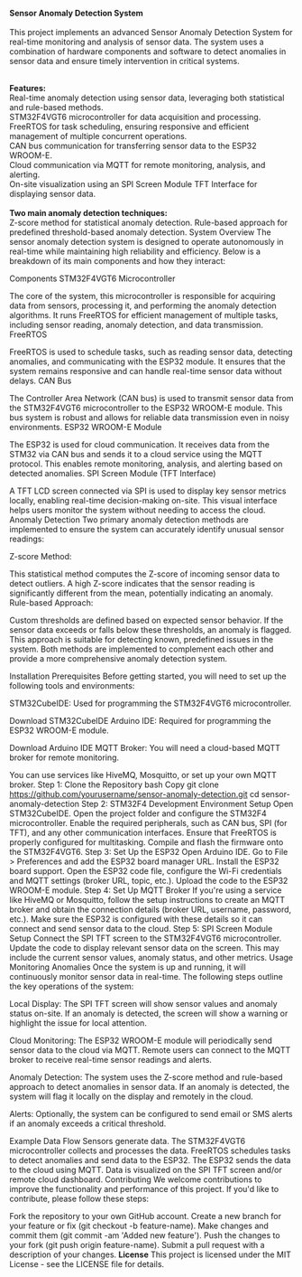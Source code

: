 **Sensor Anomaly Detection System** <br><br>
This project implements an advanced Sensor Anomaly Detection System for real-time monitoring and analysis of sensor data. The system uses a combination of hardware components and software to detect anomalies in sensor data and ensure timely intervention in critical systems. <br><br>

**Features:** <br>
Real-time anomaly detection using sensor data, leveraging both statistical and rule-based methods. <br>
STM32F4VGT6 microcontroller for data acquisition and processing. <br>
FreeRTOS for task scheduling, ensuring responsive and efficient management of multiple concurrent operations.<br>
CAN bus communication for transferring sensor data to the ESP32 WROOM-E.<br>
Cloud communication via MQTT for remote monitoring, analysis, and alerting.<br>
On-site visualization using an SPI Screen Module TFT Interface for displaying sensor data.<br><br>
**Two main anomaly detection techniques:** <br>
Z-score method for statistical anomaly detection.
Rule-based approach for predefined threshold-based anomaly detection.
System Overview
The sensor anomaly detection system is designed to operate autonomously in real-time while maintaining high reliability and efficiency. Below is a breakdown of its main components and how they interact:

Components
STM32F4VGT6 Microcontroller

The core of the system, this microcontroller is responsible for acquiring data from sensors, processing it, and performing the anomaly detection algorithms.
It runs FreeRTOS for efficient management of multiple tasks, including sensor reading, anomaly detection, and data transmission.
FreeRTOS

FreeRTOS is used to schedule tasks, such as reading sensor data, detecting anomalies, and communicating with the ESP32 module. It ensures that the system remains responsive and can handle real-time sensor data without delays.
CAN Bus

The Controller Area Network (CAN bus) is used to transmit sensor data from the STM32F4VGT6 microcontroller to the ESP32 WROOM-E module. This bus system is robust and allows for reliable data transmission even in noisy environments.
ESP32 WROOM-E Module

The ESP32 is used for cloud communication. It receives data from the STM32 via CAN bus and sends it to a cloud service using the MQTT protocol. This enables remote monitoring, analysis, and alerting based on detected anomalies.
SPI Screen Module (TFT Interface)

A TFT LCD screen connected via SPI is used to display key sensor metrics locally, enabling real-time decision-making on-site. This visual interface helps users monitor the system without needing to access the cloud.
Anomaly Detection
Two primary anomaly detection methods are implemented to ensure the system can accurately identify unusual sensor readings:

Z-score Method:

This statistical method computes the Z-score of incoming sensor data to detect outliers. A high Z-score indicates that the sensor reading is significantly different from the mean, potentially indicating an anomaly.
Rule-based Approach:

Custom thresholds are defined based on expected sensor behavior. If the sensor data exceeds or falls below these thresholds, an anomaly is flagged. This approach is suitable for detecting known, predefined issues in the system.
Both methods are implemented to complement each other and provide a more comprehensive anomaly detection system.

Installation
Prerequisites
Before getting started, you will need to set up the following tools and environments:

STM32CubeIDE: Used for programming the STM32F4VGT6 microcontroller.

Download STM32CubeIDE
Arduino IDE: Required for programming the ESP32 WROOM-E module.

Download Arduino IDE
MQTT Broker: You will need a cloud-based MQTT broker for remote monitoring.

You can use services like HiveMQ, Mosquitto, or set up your own MQTT broker.
Step 1: Clone the Repository
bash
Copy
git clone https://github.com/yourusername/sensor-anomaly-detection.git
cd sensor-anomaly-detection
Step 2: STM32F4 Development Environment Setup
Open STM32CubeIDE.
Open the project folder and configure the STM32F4 microcontroller.
Enable the required peripherals, such as CAN bus, SPI (for TFT), and any other communication interfaces.
Ensure that FreeRTOS is properly configured for multitasking.
Compile and flash the firmware onto the STM32F4VGT6.
Step 3: Set Up the ESP32
Open Arduino IDE.
Go to File > Preferences and add the ESP32 board manager URL.
Install the ESP32 board support.
Open the ESP32 code file, configure the Wi-Fi credentials and MQTT settings (broker URL, topic, etc.).
Upload the code to the ESP32 WROOM-E module.
Step 4: Set Up MQTT Broker
If you're using a service like HiveMQ or Mosquitto, follow the setup instructions to create an MQTT broker and obtain the connection details (broker URL, username, password, etc.).
Make sure the ESP32 is configured with these details so it can connect and send sensor data to the cloud.
Step 5: SPI Screen Module Setup
Connect the SPI TFT screen to the STM32F4VGT6 microcontroller.
Update the code to display relevant sensor data on the screen. This may include the current sensor values, anomaly status, and other metrics.
Usage
Monitoring Anomalies
Once the system is up and running, it will continuously monitor sensor data in real-time. The following steps outline the key operations of the system:

Local Display: The SPI TFT screen will show sensor values and anomaly status on-site. If an anomaly is detected, the screen will show a warning or highlight the issue for local attention.

Cloud Monitoring: The ESP32 WROOM-E module will periodically send sensor data to the cloud via MQTT. Remote users can connect to the MQTT broker to receive real-time sensor readings and alerts.

Anomaly Detection: The system uses the Z-score method and rule-based approach to detect anomalies in sensor data. If an anomaly is detected, the system will flag it locally on the display and remotely in the cloud.

Alerts: Optionally, the system can be configured to send email or SMS alerts if an anomaly exceeds a critical threshold.

Example Data Flow
Sensors generate data.
The STM32F4VGT6 microcontroller collects and processes the data.
FreeRTOS schedules tasks to detect anomalies and send data to the ESP32.
The ESP32 sends the data to the cloud using MQTT.
Data is visualized on the SPI TFT screen and/or remote cloud dashboard.
Contributing
We welcome contributions to improve the functionality and performance of this project. If you'd like to contribute, please follow these steps:

Fork the repository to your own GitHub account.
Create a new branch for your feature or fix (git checkout -b feature-name).
Make changes and commit them (git commit -am 'Added new feature').
Push the changes to your fork (git push origin feature-name).
Submit a pull request with a description of your changes.
**License**
This project is licensed under the MIT License - see the LICENSE file for details.

